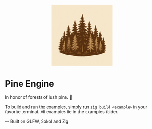 <!-- ![pine-engine-logo](pine-engine-logo.png) -->

<p align="center">
    <img src="pine-engine-logo.png" alt="pine engine logo" width="200"/>
</p>

# Pine Engine

In honor of forests of lush pine. 🌿

To build and run the examples, simply run `zig build <example>` in your favorite terminal. All examples lie in the examples folder.

-- Built on GLFW, Sokol and Zig
